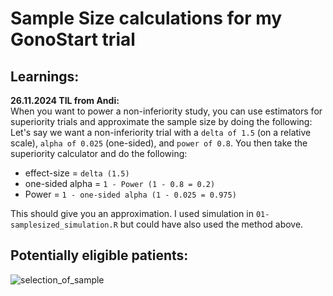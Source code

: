 # Sample Size calculations for my GonoStart trial

## Learnings: 

**26.11.2024 TIL from Andi:**  
When you want to power a non-inferiority study, you can use estimators for superiority trials and approximate the sample size by doing the following: 
Let's say we want a non-inferiority trial with a `delta of 1.5` (on a relative scale), `alpha of 0.025` (one-sided), and `power of 0.8`. You then take the superiority calculator and do the following: 

- effect-size = `delta (1.5)`
- one-sided alpha = `1 - Power (1 - 0.8 = 0.2)`
- Power = `1 - one-sided alpha (1 - 0.025 = 0.975)`

This should give you an approximation. I used simulation in `01-samplesized_simulation.R` but could have also used the method above. 


## Potentially eligible patients: 
![selection_of_sample](https://github.com/user-attachments/assets/94b34fa4-f963-4dff-84b6-2ba908fb32d7)
